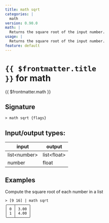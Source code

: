 ```yaml
---
title: math sqrt
categories: |
  math
version: 0.90.0
math: |
  Returns the square root of the input number.
usage: |
  Returns the square root of the input number.
feature: default
---
```


<!-- This file is automatically generated. Please edit the command in https://github.com/nushell/nushell instead. -->

# <code>{{ $frontmatter.title }}</code> for math

<div class='command-title'>{{ $frontmatter.math }}</div>

## Signature

`> math sqrt {flags} `

## Input/output types:

| input          | output        |
| -------------- | ------------- |
| list\<number\> | list\<float\> |
| number         | float         |

## Examples

Compute the square root of each number in a list

```nushell
> [9 16] | math sqrt
╭───┬──────╮
│ 0 │ 3.00 │
│ 1 │ 4.00 │
╰───┴──────╯

```
